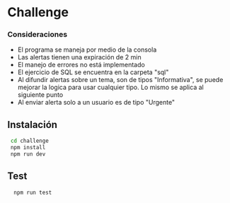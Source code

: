 
# Challenge

### Consideraciones
- El programa se maneja por medio de la consola
- Las alertas tienen una expiración de 2 min
- El manejo de errores no está implementado
- El ejercicio de SQL se encuentra en la carpeta "sql"
- Al difundir alertas sobre un tema, son de tipos "Informativa", se puede mejorar la logica para usar cualquier tipo. Lo mismo se aplica al siguiente punto
- Al enviar alerta solo a un usuario es de tipo "Urgente"

## Instalación

```bash
 cd challenge
 npm install
 npm run dev
```
    
## Test

```bash
  npm run test
```

